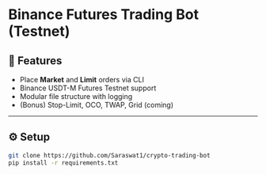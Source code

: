 # Binance Futures Trading Bot (Testnet)

## 📌 Features
- Place **Market** and **Limit** orders via CLI
- Binance USDT-M Futures Testnet support
- Modular file structure with logging
- (Bonus) Stop-Limit, OCO, TWAP, Grid (coming)

---

## ⚙️ Setup

```bash
git clone https://github.com/Saraswat1/crypto-trading-bot
pip install -r requirements.txt
